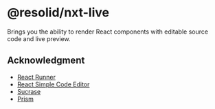 # @resolid/nxt-live

Brings you the ability to render React components with editable source code and live preview.

## Acknowledgment

- [React Runner](https://github.com/nihgwu/react-runner)
- [React Simple Code Editor](https://github.com/react-simple-code-editor/react-simple-code-editor)
- [Sucrase](https://github.com/alangpierce/sucrase)
- [Prism](https://github.com/PrismJS/prism)
